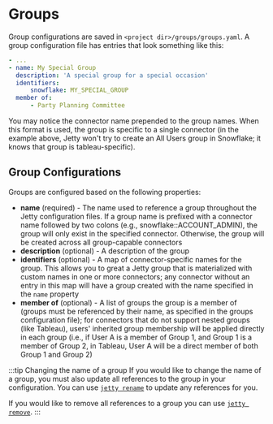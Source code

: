 # Groups

Group configurations are saved in `<project dir>/groups/groups.yaml`. A group configuration file has entries that look something like this:

```yaml title="groups/groups.yaml"
- ...
- name: My Special Group
  description: 'A special group for a special occasion'
  identifiers:
      snowflake: MY_SPECIAL_GROUP
  member of:
      - Party Planning Committee
```

You may notice the connector name prepended to the group names. When this format is used, the group is specific to a single connector (in the example above, Jetty won't try to create an All Users group in Snowflake; it knows that group is tableau-specific).

## Group Configurations

Groups are configured based on the following properties:

-   **name** (required) - The name used to reference a group throughout the Jetty configuration files. If a group name is prefixed with a connector name followed by two colons (e.g., snowflake::ACCOUNT_ADMIN), the group will only exist in the specified connector. Otherwise, the group will be created across all group-capable connectors
-   **description** (optional) - A description of the group
-   **identifiers** (optional) - A map of connector-specific names for the group. This allows you to great a Jetty group that is materialized with custom names in one or more connectors; any connector without an entry in this map will have a group created with the name specified in the `name` property
-   **member of** (optional) - A list of groups the group is a member of (groups must be referenced by their name, as specified in the groups configuration file); for connectors that do not support nested groups (like Tableau), users' inherited group membership will be applied directly in each group (i.e., if User A is a member of Group 1, and Group 1 is a member of Group 2, in Tableau, User A will be a direct member of both Group 1 and Group 2)

:::tip Changing the name of a group
If you would like to change the name of a group, you must also update all references to the group in your configuration. You can use [`jetty rename`](../cli/rename) to update any references for you.

If you would like to remove all references to a group you can use [`jetty remove`](../cli/remove).
:::
